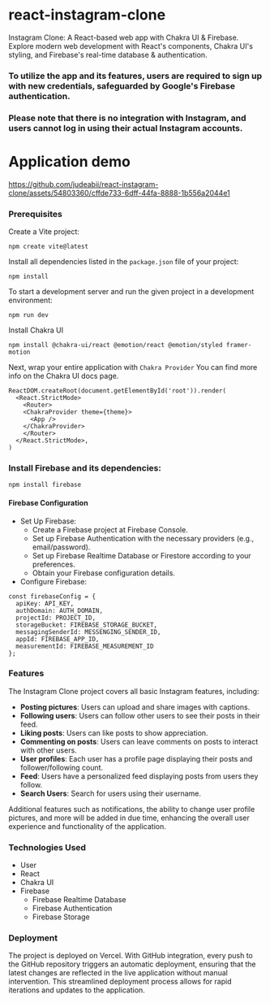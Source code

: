 # react-instagram-clone
Instagram Clone: A React-based web app with Chakra UI &amp; Firebase. Explore modern web development with React's components, Chakra UI's styling, and Firebase's real-time database &amp; authentication.

### To utilize the app and its features, users are required to sign up with new credentials, safeguarded by Google's Firebase authentication. 
### Please note that there is no integration with Instagram, and users cannot log in using their actual Instagram accounts.

# Application demo
https://github.com/judeabii/react-instagram-clone/assets/54803360/cffde733-6dff-44fa-8888-1b556a2044e1

### Prerequisites
Create a Vite project:
```
npm create vite@latest
```
Install all dependencies listed in the `package.json` file of your project:
```
npm install
```
To start a development server and run the given project in a development environment:
```
npm run dev
```
Install Chakra UI
```
npm install @chakra-ui/react @emotion/react @emotion/styled framer-motion
```
Next, wrap your entire application with ```Chakra Provider``` You can find more info on the Chakra UI docs page.
```
ReactDOM.createRoot(document.getElementById('root')).render(
  <React.StrictMode>
    <Router>
    <ChakraProvider theme={theme}>
      <App />
    </ChakraProvider>
    </Router>
  </React.StrictMode>,
)
```
### Install Firebase and its dependencies:
```
npm install firebase
```
#### Firebase Configuration
* Set Up Firebase:
    * Create a Firebase project at Firebase Console.
    * Set up Firebase Authentication with the necessary providers (e.g., email/password).
    * Set up Firebase Realtime Database or Firestore according to your preferences.
    * Obtain your Firebase configuration details.
* Configure Firebase:
```
const firebaseConfig = {
  apiKey: API_KEY,
  authDomain: AUTH_DOMAIN,
  projectId: PROJECT_ID,
  storageBucket: FIREBASE_STORAGE_BUCKET,
  messagingSenderId: MESSENGING_SENDER_ID,
  appId: FIREBASE_APP_ID,
  measurementId: FIREBASE_MEASUREMENT_ID
};
```
### Features
The Instagram Clone project covers all basic Instagram features, including:
* **Posting pictures**: Users can upload and share images with captions.
* **Following users**: Users can follow other users to see their posts in their feed.
* **Liking posts**: Users can like posts to show appreciation.
* **Commenting on posts**: Users can leave comments on posts to interact with other users.
* **User profiles**: Each user has a profile page displaying their posts and follower/following count.
* **Feed**: Users have a personalized feed displaying posts from users they follow.
* **Search Users**: Search for users using their username.

Additional features such as notifications, the ability to change user profile pictures, and more will be added in due time, enhancing the overall user experience and functionality of the application. 

### Technologies Used
* User
* React
* Chakra UI
* Firebase
    * Firebase Realtime Database
    * Firebase Authentication
    * Firebase Storage

### Deployment 
The project is deployed on Vercel. With GitHub integration, every push to the GitHub repository triggers an automatic deployment, ensuring that the latest changes are reflected in the live application without manual intervention. This streamlined deployment process allows for rapid iterations and updates to the application.



